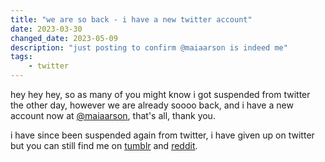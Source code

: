 ```yaml
---
title: "we are so back - i have a new twitter account"
date: 2023-03-30
changed_date: 2023-05-09
description: "just posting to confirm @maiaarson is indeed me"
tags:
    - twitter
---
```


hey hey hey, so as many of you might know i got suspended from twitter the other day, however we are already soooo back, and i have a new account now at [@maiaarson](https://twitter.com/maiaarson), that's all, thank you.

i have since been suspended again from twitter, i have given up on twitter but you can still find me on [tumblr](https://nyancrimew.tumblr.com) and [reddit](https://reddit.com/u/nyancrimew).